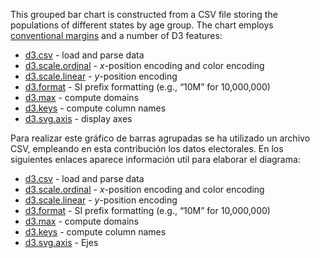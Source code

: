 This grouped bar chart is constructed from a CSV file storing the populations of different states by age group. The chart employs [conventional margins](http://bl.ocks.org/3019563) and a number of D3 features:

* [d3.csv](https://github.com/mbostock/d3/wiki/CSV) - load and parse data
* [d3.scale.ordinal](https://github.com/mbostock/d3/wiki/Ordinal-Scales) - *x*-position encoding and color encoding
* [d3.scale.linear](https://github.com/mbostock/d3/wiki/Quantitative-Scales) - *y*-position encoding
* [d3.format](https://github.com/mbostock/d3/wiki/Formatting#wiki-d3_format) - SI prefix formatting (e.g., “10M” for 10,000,000)
* [d3.max](https://github.com/mbostock/d3/wiki/Arrays#wiki-d3_max) - compute domains
* [d3.keys](https://github.com/mbostock/d3/wiki/Arrays#wiki-d3_keys) - compute column names
* [d3.svg.axis](https://github.com/mbostock/d3/wiki/SVG-Axes) - display axes

Para realizar este gráfico de barras agrupadas se ha utilizado un archivo CSV, empleando en esta contribución los datos electorales. En los siguientes enlaces aparece información util para elaborar el diagrama:

* [d3.csv](https://github.com/mbostock/d3/wiki/CSV) - load and parse data
* [d3.scale.ordinal](https://github.com/mbostock/d3/wiki/Ordinal-Scales) - *x*-position encoding and color encoding
* [d3.scale.linear](https://github.com/mbostock/d3/wiki/Quantitative-Scales) - *y*-position encoding
* [d3.format](https://github.com/mbostock/d3/wiki/Formatting#wiki-d3_format) - SI prefix formatting (e.g., “10M” for 10,000,000)
* [d3.max](https://github.com/mbostock/d3/wiki/Arrays#wiki-d3_max) - compute domains
* [d3.keys](https://github.com/mbostock/d3/wiki/Arrays#wiki-d3_keys) - compute column names
* [d3.svg.axis](https://github.com/mbostock/d3/wiki/SVG-Axes) - Ejes
